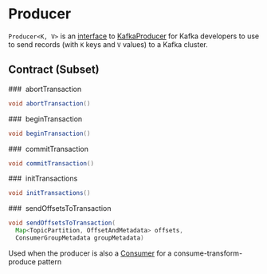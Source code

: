# Producer

`Producer<K, V>` is an [interface](#contract) to [KafkaProducer](KafkaProducer.md) for Kafka developers to use to send records (with `K` keys and `V` values) to a Kafka cluster.

## Contract (Subset)

### <span id="abortTransaction"> abortTransaction

```java
void abortTransaction()
```

### <span id="beginTransaction"> beginTransaction

```java
void beginTransaction()
```

### <span id="commitTransaction"> commitTransaction

```java
void commitTransaction()
```

### <span id="initTransactions"> initTransactions

```java
void initTransactions()
```

### <span id="sendOffsetsToTransaction"> sendOffsetsToTransaction

```java
void sendOffsetsToTransaction(
  Map<TopicPartition, OffsetAndMetadata> offsets,
  ConsumerGroupMetadata groupMetadata)
```

Used when the producer is also a [Consumer](../consumer/index.md) for a consume-transform-produce pattern
